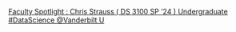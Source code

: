 [Faculty Spotlight : Chris Strauss ( DS 3100   SP ’24 )   Undergraduate #DataScience   @Vanderbilt U](https://qi.tc/qi/118755)
